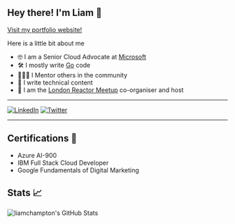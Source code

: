 ## Hey there! I'm Liam 👋

[Visit my portfolio website!](https://liamchampton.github.io/portfolio/)

Here is a little bit about me
- 🤓 I am a Senior Cloud Advocate at [Microsoft](https://github.com/microsoft)
- 🛠️ I mostly write [Go](https://github.com/golang) code
- 👨🏻‍🏫 I Mentor others in the community
- 📝 I write technical content
- 📅 I am the [London Reactor Meetup](https://www.meetup.com/Microsoft-Reactor-London/) co-organiser and host

---

[![LinkedIn](https://img.shields.io/badge/LinkedIn-Liam%20Hampton-blue)](https://www.linkedin.com/in/liam-conroy-hampton)
[![Twitter](https://img.shields.io/twitter/follow/liamchampton.svg?style=social&label=@liamchampton)](https://twitter.com/liamchampton)

---

## Certifications :scroll:
- Azure AI-900
- IBM Full Stack Cloud Developer
- Google Fundamentals of Digital Marketing

## Stats :chart_with_upwards_trend:
<img align="left" alt="liamchampton's GitHub Stats" src="https://github-readme-stats.vercel.app/api?username=liamchampton&show_icons=true&theme=dark&hide_border=true">
